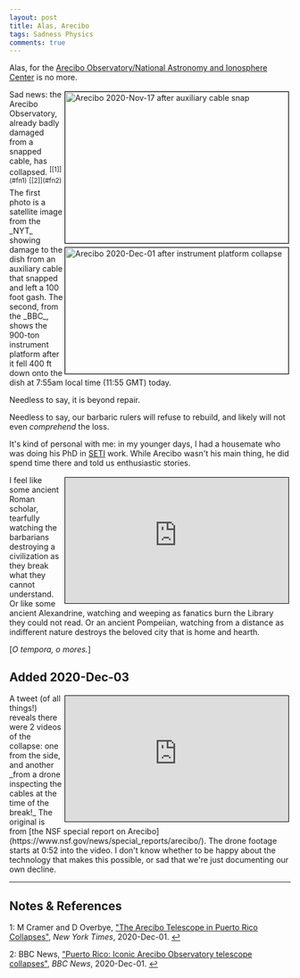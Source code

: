 ```yaml
---
layout: post
title: Alas, Arecibo
tags: Sadness Physics
comments: true
---
```


Alas, for the [Arecibo Observatory/National Astronomy and Ionosphere Center](https://en.wikipedia.org/wiki/Arecibo_Observatory) is no more.  

<img src="{{ site.baseurl }}/images/2020-12-01-alas-arecibo-cable-snap.jpg" width="400" height="271" alt="Arecibo 2020-Nov-17 after auxiliary cable snap" title="Arecibo 2020-Nov-17 after auxiliary cable snap" style="float: right; margin: 3px 3px 3px 3px; border: 1px solid #000000;"/>
<img src="{{ site.baseurl }}/images/2020-12-01-alas-arecibo-instrument-platform-collapse.jpg" width="400" height="226" alt="Arecibo 2020-Dec-01 after instrument platform collapse" title="Arecibo 2020-Dec-01 after instrument platform collapse" style="float: right; margin: 3px 3px 3px 3px; border: 1px solid #000000;"/>
Sad news: the Arecibo Observatory, already badly damaged from a snapped cable, has
collapsed.  <sup id="fn1a">[[1]](#fn1)</sup> <sup id="fn2a">[[2]](#fn2)</sup> The first
photo is a satellite image from the _NYT_ showing damage to the dish from an auxiliary
cable that snapped and left a 100 foot gash.  The second, from the _BBC_, shows the
900-ton instrument platform after it fell 400 ft down onto the dish at 7:55am local time
(11:55 GMT) today.  

Needless to say, it is beyond repair.  

Needless to say, our barbaric rulers will refuse to rebuild, and likely will not even
_comprehend_ the loss.  

It's kind of personal with me: in my younger days, I had a housemate who was doing his PhD
in [SETI](https://en.wikipedia.org/wiki/Search_for_extraterrestrial_intelligence) work.
While Arecibo wasn't his main thing, he did spend time there and told us enthusiastic
stories.  

<iframe width="400" height="225" src="https://www.youtube.com/embed/ytie995zY-Q" allow="accelerometer; encrypted-media; gyroscope; picture-in-picture" allowfullscreen style="float: right; margin: 3px 3px 3px 3px; border: 1px solid #000000;"></iframe>
I feel like some ancient Roman scholar, tearfully watching the barbarians destroying a
civilization as they break what they cannot understand.  Or like some ancient Alexandrine,
watching and weeping as fanatics burn the Library they could not read.  Or an ancient
Pompeiian, watching from a distance as indifferent nature destroys the beloved city that is home
and hearth.  

[_O tempora, o mores._]


## Added 2020-Dec-03

<iframe width="400" height="225" src="https://www.youtube.com/embed/ssHkMWcGat4" allow="accelerometer; encrypted-media; gyroscope; picture-in-picture" allowfullscreen style="float: right; margin: 3px 3px 3px 3px; border: 1px solid #000000;"></iframe>
A tweet (of all things!) reveals there were 2 videos of the collapse: one from the side,
and another _from a drone inspecting the cables at the time of the break!_  The original
is from [the NSF special report on Arecibo](https://www.nsf.gov/news/special_reports/arecibo/).
The drone footage starts at 0:52 into the video.  I don't know whether to be happy about
the technology that makes this possible, or sad that we're just documenting our own
decline.  

---

## Notes &amp; References  

<a id="fn1">1</a>: M Cramer and D Overbye, ["The Arecibo Telescope in Puerto Rico Collapses"](https://www.nytimes.com/2020/12/01/science/space/arecibo-telescope-puerto-rico.html), _New York Times_, 2020-Dec-01. [↩](#fn1a)  

<a id="fn2">2</a>: BBC News, ["Puerto Rico: Iconic Arecibo Observatory telescope collapses"](https://www.bbc.com/news/world-us-canada-55147973), _BBC News_, 2020-Dec-01. [↩](#fn2a)  
